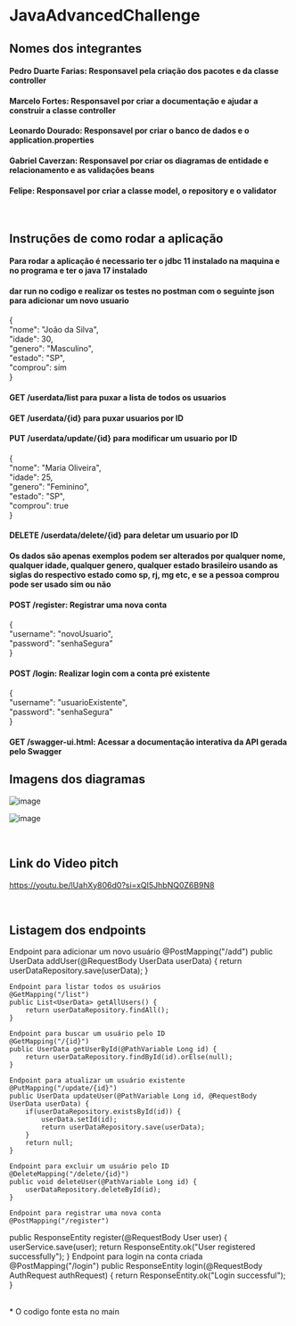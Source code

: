 # JavaAdvancedChallenge

## Nomes dos integrantes
#### Pedro Duarte Farias: Responsavel pela criação dos pacotes e da classe controller 
#### Marcelo Fortes: Responsavel por criar a documentação e ajudar a construir a classe controller
#### Leonardo Dourado: Responsavel por criar o banco de dados e o application.properties
#### Gabriel Caverzan: Responsavel por criar os diagramas de entidade e relacionamento e as validações beans 
#### Felipe: Responsavel por criar a classe model, o repository e o validator
<br>

## Instruções de como rodar a aplicação
#### Para rodar a aplicação é necessario ter o jdbc 11 instalado na maquina e no programa e ter o java 17 instalado
#### dar run no codigo e realizar os testes no postman com o seguinte json para adicionar um novo usuario
{
    <br>"nome": "João da Silva",<br>
    "idade": 30,<br>
    "genero": "Masculino",<br>
    "estado": "SP",<br>
    "comprou": sim<br>
}
#### GET /userdata/list para puxar a lista de todos os usuarios
#### GET /userdata/{id} para puxar usuarios por ID
#### PUT /userdata/update/{id} para modificar um usuario por ID
{
    <br>"nome": "Maria Oliveira",<br>
    "idade": 25,<br>
    "genero": "Feminino",<br>
    "estado": "SP",<br>
    "comprou": true<br>
}
#### DELETE /userdata/delete/{id} para deletar um usuario por ID
#### Os dados são apenas exemplos podem ser alterados por qualquer nome, qualquer idade, qualquer genero, qualquer estado brasileiro usando as siglas do  respectivo estado como sp, rj, mg etc, e se a pessoa comprou pode ser usado sim ou não

#### POST /register: Registrar uma nova conta 
{
   <br> "username": "novoUsuario",<br>
    "password": "senhaSegura"<br>
}
#### POST /login: Realizar login com a conta pré existente 
{
    <br>"username": "usuarioExistente",<br>
    "password": "senhaSegura"<br>
}
#### GET /swagger-ui.html: Acessar a documentação interativa da API gerada pelo Swagger


## Imagens dos diagramas
![image](https://github.com/Pedroduartefarias/JavaAdvancedChallenge/assets/125598806/dd05abaf-1fcd-4b30-8600-48b7afa43634) <br>

![image](https://github.com/Pedroduartefarias/JavaAdvancedChallenge/assets/125598806/43ea972e-f7e1-4e98-8e17-9ceaf039f2c9)

<br>

## Link do Video pitch
https://youtu.be/lUahXy806d0?si=xQI5JhbNQ0Z6B9N8

<br>

## Listagem dos endpoints
 Endpoint para adicionar um novo usuário
    @PostMapping("/add")
    public UserData addUser(@RequestBody UserData userData) {
        return userDataRepository.save(userData);
    }

    Endpoint para listar todos os usuários
    @GetMapping("/list")
    public List<UserData> getAllUsers() {
        return userDataRepository.findAll();
    }

    Endpoint para buscar um usuário pelo ID
    @GetMapping("/{id}")
    public UserData getUserById(@PathVariable Long id) {
        return userDataRepository.findById(id).orElse(null);
    }

    Endpoint para atualizar um usuário existente
    @PutMapping("/update/{id}")
    public UserData updateUser(@PathVariable Long id, @RequestBody UserData userData) {
        if(userDataRepository.existsById(id)) {
            userData.setId(id);
            return userDataRepository.save(userData);
        }
        return null;
    }

    Endpoint para excluir um usuário pelo ID
    @DeleteMapping("/delete/{id}")
    public void deleteUser(@PathVariable Long id) {
        userDataRepository.deleteById(id);
    }
    
    Endpoint para registrar uma nova conta
    @PostMapping("/register")
public ResponseEntity<String> register(@RequestBody User user) {
    userService.save(user);
    return ResponseEntity.ok("User registered successfully");
}
Endpoint para login na conta criada
@PostMapping("/login")
public ResponseEntity<String> login(@RequestBody AuthRequest authRequest) {
    return ResponseEntity.ok("Login successful");
}

<br>
* O codigo fonte esta no main



